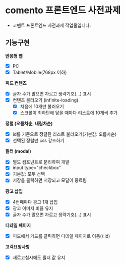 # comento 프론트엔드 사전과제 
- 코멘트 프론트엔드 사전과제 작업물입니다.

## 기능구현
**반응형 웹**
- [x] PC
- [x] Tablet/Mobile(768px 이하)

**피드 컨텐츠**
- [x] 글자 수가 많으면 자르고 생략기호(...) 표시
- [x] 컨텐츠 불러오기 (infinite-loading)
    - [x] 처음에 10개만 불러오기
    - [x] 스크롤이 최하단에 닿을 때마다 리스트에 10개씩 추가

**정렬 (오름차순, 내림차순)**
- [x] id를 기준으로 정렬된 리스트 불러오기(기본값: 오름차순)
- [x] 선택된 정렬만 css 강조하기

**필터 (modal)**
- [x] 별도 컴포넌트로 분리하여 개발
- [x] input type="checkbox"
- [x] 기본값: 모두 선택
- [x] 저장을 클릭하면 저장되고 모달이 종료됨

**광고 삽입**
- [x] 4번째마다 광고 1개 삽입
- [x] 광고 이미지 비율 유지
- [x] 글자 수가 많으면 자르고 생략기호(...) 표시

**디테일 페이지**
- [x] 피드에서 카드를 클릭하면 디테일 페이지로 이동(/:id)

**고객요청사항**
- [x] 새로고침시에도 필터 값 유지

